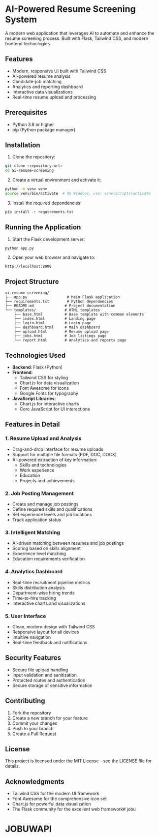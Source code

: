 # AI-Powered Resume Screening System

A modern web application that leverages AI to automate and enhance the resume screening process. Built with Flask, Tailwind CSS, and modern frontend technologies.

## Features

- Modern, responsive UI built with Tailwind CSS
- AI-powered resume analysis
- Candidate-job matching
- Analytics and reporting dashboard
- Interactive data visualizations
- Real-time resume upload and processing

## Prerequisites

- Python 3.8 or higher
- pip (Python package manager)

## Installation

1. Clone the repository:
```bash
git clone <repository-url>
cd ai-resume-screening
```

2. Create a virtual environment and activate it:
```bash
python -m venv venv
source venv/bin/activate  # On Windows, use: venv\Scripts\activate
```

3. Install the required dependencies:
```bash
pip install -r requirements.txt
```

## Running the Application

1. Start the Flask development server:
```bash
python app.py
```

2. Open your web browser and navigate to:
```
http://localhost:8000
```

## Project Structure

```
ai-resume-screening/
├── app.py                  # Main Flask application
├── requirements.txt        # Python dependencies
├── README.md              # Project documentation
└── templates/             # HTML templates
    ├── base.html          # Base template with common elements
    ├── index.html         # Landing page
    ├── login.html         # Login page
    ├── dashboard.html     # Main dashboard
    ├── upload.html        # Resume upload page
    ├── jobs.html          # Job listings page
    └── report.html        # Analytics and reports page
```

## Technologies Used

- **Backend**: Flask (Python)
- **Frontend**: 
  - Tailwind CSS for styling
  - Chart.js for data visualization
  - Font Awesome for icons
  - Google Fonts for typography
- **JavaScript Libraries**:
  - Chart.js for interactive charts
  - Core JavaScript for UI interactions

## Features in Detail

### 1. Resume Upload and Analysis
- Drag-and-drop interface for resume uploads
- Support for multiple file formats (PDF, DOC, DOCX)
- AI-powered extraction of key information:
  - Skills and technologies
  - Work experience
  - Education
  - Projects and achievements

### 2. Job Posting Management
- Create and manage job postings
- Define required skills and qualifications
- Set experience levels and job locations
- Track application status

### 3. Intelligent Matching
- AI-driven matching between resumes and job postings
- Scoring based on skills alignment
- Experience level matching
- Education requirements verification

### 4. Analytics Dashboard
- Real-time recruitment pipeline metrics
- Skills distribution analysis
- Department-wise hiring trends
- Time-to-hire tracking
- Interactive charts and visualizations

### 5. User Interface
- Clean, modern design with Tailwind CSS
- Responsive layout for all devices
- Intuitive navigation
- Real-time feedback and notifications

## Security Features

- Secure file upload handling
- Input validation and sanitization
- Protected routes and authentication
- Secure storage of sensitive information

## Contributing

1. Fork the repository
2. Create a new branch for your feature
3. Commit your changes
4. Push to your branch
5. Create a Pull Request

## License

This project is licensed under the MIT License - see the LICENSE file for details.

## Acknowledgments

- Tailwind CSS for the modern UI framework
- Font Awesome for the comprehensive icon set
- Chart.js for powerful data visualization
- The Flask community for the excellent web framework# jobu
# JOBUWAPI
